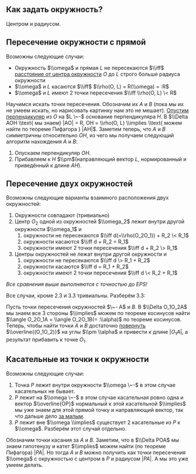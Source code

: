 ## Как задать окружность?

Центром и радиусом.

## Пересечение окружности с прямой

Возможны следующие случаи:

  - Окружность $\\omega$ и прямая $L$ не пересекаются $\\iff$
    [расстояние от центра
    окружности](Прямые#Расстояние_от_точки_до_прямой "wikilink")
    $O$ до $L$ строго больше радиуса окружности
  - $\\omega$ и $L$ касаются $\\iff$ $\\rho(O, L) = R(\\omega) = :R$
  - $\\omega$ и $L$ имеют 2 точки пересечения $\\iff \\rho(O, L) \< R$

Научимся искать точки пересечения. Обозначим их $A$ и $B$ (пока мы их не
умеем искать, но нарисовать картинку нам это не мешает). [Опустим
перпендикуляр](Прямые#Проекция_точки_на_прямую "wikilink") из $O$
на $L \~-$ основание перпендикуляра $H$. В $\\Delta AOH \\text{ мы
знаем} |AO| = R, OH = \\rho(O, L) \\implies \\text{ можем найти по
теореме Пифагора } |AH|$. Заметим теперь, что $A$ и $B$ симметричны
относительно $OH$, из чего мы получаем следующий алгоритм нахождения
$A$ и $B$:

1.  Опускаем перпендикуляр $OH$.
2.  Прибавляем к $H$ $\\pm$(направляющий вектор $L$, нормированный и
    приведённый к длине $AH$).

## Пересечение двух окружностей

Возможны следующие варианты взаимного расположения двух окружностей:

1.  Окружности совпадают (тривиально)
2.  Центр $O_2$ одной из окружностей $\\omega_2$ лежит внутри другой
    окружности $\\omega_1$ и
    1.  окружности не пересекаются $\\iff d(=\\rho(O_2O_1)) + R_2 \<
        R_1$
    2.  окружности касаются $\\iff d + R_2 = R_1$
    3.  окружности имеют 2 точки пересечения $\\iff d + R_2 \> R_1$
3.  Центры окружностей не лежат внутри другой окружности и
    1.  окружности не пересекаются $\\iff d \> R_1 + R_2$
    2.  окружности касаются $\\iff d = R_1 + R_2$
    3.  окружности имеют 2 точки пересечения $\\iff d \< R_2 + R_1$

*Все сравнения выше выполняются с точностью до EPS\!*

Все случаи, кроме 2.3 и 3.3 тривиальны. Разберём 3.3:

Пусть точки пересечения окружностей $\~- A$ и $B$. В $\\Delta O_1O_2A$
мы знаем все 3 стороны $\\implies$ можем по теореме косинусов найти
$\\angle O_2O_1A = \\angle O_2O_1B(= :\\alpha)$ по теореме
косинусов. Теперь, чтобы найти точки $A$ и $B$ достаточно
[повернуть](Векторы#Поворот_вектора "wikilink")
$\\overline{(O_1O_2)}$ на углы $\\pm \\alpha$ и привести к длине
$|O_1A|$, а результат прибавить к точке $O_1$.

## Касательные из точки к окружности

Возможны следующие случаи:

1.  Точка $P$ лежит внутри окружности $\\omega \~-$ в этом случае
    касательных не бывает.
2.  $P$ лежит на $\\omega \~-$ в этом случае касательная ровно одна и
    вектор $\\overline{OP}$ нормальный к этой касательной $\\implies$
    мы уже знаем для этой прямой точку и направляющий вектор, так что
    дальше дело [за
    малым](Прямые#Важные_переходы_между_способами_хранения "wikilink").
3.  $P$ лежит вне $\\omega \\implies$ существует 2 касательные из $P$ к
    $\\omega$. Разберём этот случай отдельно.

Обозначим точки касания за $A$ и $B$. Заметим, что в $\\Delta POA$ мы
знаем гипотенузу и катет $\\implies$ можем найти (по теореме
Пифагора) $|PA|$. Но тогда $A$ и $B$ можно получить как точки
пересечения $\\omega$ с окружностью с центром в $P$ и радиусом
$|PA|$. А мы это уже умеем делать.